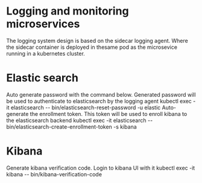 # Logging and monitoring microservices
The logging system design is based on the sidecar logging agent. Where the sidecar container is deployed in thesame pod as the microsevice running in a kubernetes cluster.

# Elastic search 
Auto generate password with the command below. Generated password will be used to authenticate to elasticsearch by the logging agent
    kubectl exec -it elasticsearch -- bin/elasticsearch-reset-password -u elastic
Auto-generate the enrollment token. This token will be used to enroll kibana to the elasticsearch backend
    kubectl exec -it elasticsearch -- bin/elasticsearch-create-enrollment-token -s kibana
# Kibana
Generate kibana verification code. Login to kibana UI with it
    kubectl exec -it kibana -- bin/kibana-verification-code


